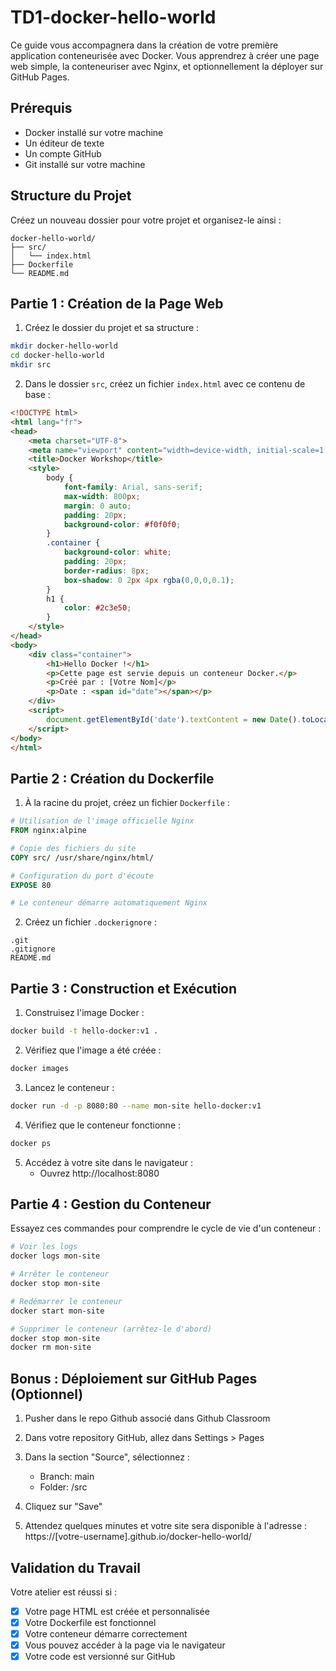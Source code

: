 # TD1-docker-hello-world

Ce guide vous accompagnera dans la création de votre première application conteneurisée avec Docker. Vous apprendrez à créer une page web simple, la conteneuriser avec Nginx, et optionnellement la déployer sur GitHub Pages.

## Prérequis

- Docker installé sur votre machine
- Un éditeur de texte
- Un compte GitHub
- Git installé sur votre machine

## Structure du Projet

Créez un nouveau dossier pour votre projet et organisez-le ainsi :
```
docker-hello-world/
├── src/
│   └── index.html
├── Dockerfile
└── README.md
```

## Partie 1 : Création de la Page Web

1. Créez le dossier du projet et sa structure :
```bash
mkdir docker-hello-world
cd docker-hello-world
mkdir src
```

2. Dans le dossier `src`, créez un fichier `index.html` avec ce contenu de base :
```html
<!DOCTYPE html>
<html lang="fr">
<head>
    <meta charset="UTF-8">
    <meta name="viewport" content="width=device-width, initial-scale=1.0">
    <title>Docker Workshop</title>
    <style>
        body {
            font-family: Arial, sans-serif;
            max-width: 800px;
            margin: 0 auto;
            padding: 20px;
            background-color: #f0f0f0;
        }
        .container {
            background-color: white;
            padding: 20px;
            border-radius: 8px;
            box-shadow: 0 2px 4px rgba(0,0,0,0.1);
        }
        h1 {
            color: #2c3e50;
        }
    </style>
</head>
<body>
    <div class="container">
        <h1>Hello Docker !</h1>
        <p>Cette page est servie depuis un conteneur Docker.</p>
        <p>Créé par : [Votre Nom]</p>
        <p>Date : <span id="date"></span></p>
    </div>
    <script>
        document.getElementById('date').textContent = new Date().toLocaleDateString();
    </script>
</body>
</html>
```

## Partie 2 : Création du Dockerfile

1. À la racine du projet, créez un fichier `Dockerfile` :
```dockerfile
# Utilisation de l'image officielle Nginx
FROM nginx:alpine

# Copie des fichiers du site
COPY src/ /usr/share/nginx/html/

# Configuration du port d'écoute
EXPOSE 80

# Le conteneur démarre automatiquement Nginx
```

2. Créez un fichier `.dockerignore` :
```
.git
.gitignore
README.md
```

## Partie 3 : Construction et Exécution

1. Construisez l'image Docker :
```bash
docker build -t hello-docker:v1 .
```

2. Vérifiez que l'image a été créée :
```bash
docker images
```

3. Lancez le conteneur :
```bash
docker run -d -p 8080:80 --name mon-site hello-docker:v1
```

4. Vérifiez que le conteneur fonctionne :
```bash
docker ps
```

5. Accédez à votre site dans le navigateur :
   - Ouvrez http://localhost:8080

## Partie 4 : Gestion du Conteneur

Essayez ces commandes pour comprendre le cycle de vie d'un conteneur :
```bash
# Voir les logs
docker logs mon-site

# Arrêter le conteneur
docker stop mon-site

# Redémarrer le conteneur
docker start mon-site

# Supprimer le conteneur (arrêtez-le d'abord)
docker stop mon-site
docker rm mon-site
```


## Bonus : Déploiement sur GitHub Pages (Optionnel)

1. Pusher dans le repo Github associé dans Github Classroom

2. Dans votre repository GitHub, allez dans Settings > Pages

3. Dans la section "Source", sélectionnez :
   - Branch: main
   - Folder: /src

4. Cliquez sur "Save"

5. Attendez quelques minutes et votre site sera disponible à l'adresse :
   https://[votre-username].github.io/docker-hello-world/

## Validation du Travail

Votre atelier est réussi si :
- [x] Votre page HTML est créée et personnalisée
- [x] Votre Dockerfile est fonctionnel
- [x] Votre conteneur démarre correctement
- [x] Vous pouvez accéder à la page via le navigateur
- [x] Votre code est versionné sur GitHub